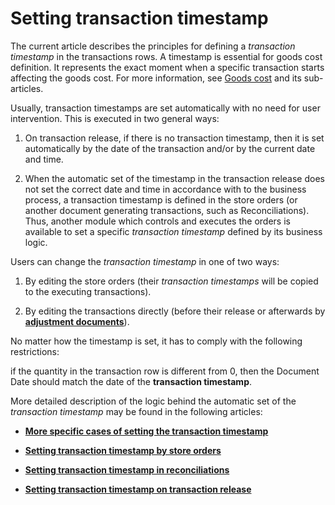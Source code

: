 # Setting transaction timestamp

The current article describes the principles for defining a <i>transaction timestamp</i> in the transactions rows. A timestamp is essential for goods cost definition. It represents the exact moment when a specific transaction starts affecting the goods cost. For more information, see [Goods cost](https://docs.erp.net/tech/modules/logistics/concepts/goods-cost/index.html?q=Goods%20cost) and its sub-articles.

Usually, transaction timestamps are set automatically with no need for user intervention. This is executed in two general ways:

 1. On transaction release, if there is no transaction timestamp, then it is set automatically by the date of the transaction and/or by the current date and time.

 2. When the automatic set of the timestamp in the transaction release does not set the correct date and time in accordance with to the business process, a transaction timestamp is defined in the store orders (or another document generating transactions, such as Reconciliations). Thus, another module which controls and executes the orders is available to set a specific <i>transaction timestamp</i> defined by its business logic.

Users can change the <i>transaction timestamp</i> in one of two ways:

 1. By editing the store orders (their <i>transaction timestamps</i> will be copied to the executing transactions). 
 
 2. By editing the transactions directly (before their release or afterwards by **[adjustment documents](https://docs.erp.net/tech/concepts/documents/adjustments.html?q=adjustment%20documents)**).

No matter how the timestamp is set, it has to comply with the following restrictions: 

if the quantity in the transaction row is different from 0, then the Document Date should match the date of the <b>transaction timestamp</b>.

More detailed description of the logic behind the automatic set of the <i>transaction timestamp</i> may be found in the following articles:

- **[More specific cases of setting the transaction timestamp](https://docs.erp.net/tech/modules/logistics/concepts/setting-transaction-timestamp/more-specific-cases-of-setting-the-transaction-timestamp.html?q=More%20Specific%20Cases%20Of%20Setting%20The%20Transaction%20Timestamp)**

- **[Setting transaction timestamp by store orders](https://docs.erp.net/tech/modules/logistics/concepts/setting-transaction-timestamp/setting-transaction-timestamp-by-store-orders.html?q=Setting%20Transaction%20Timestamp%20by%20Store%20Orders)**

- **[Setting transaction timestamp in reconciliations](https://docs.erp.net/tech/modules/logistics/concepts/setting-transaction-timestamp/setting-transaction-timestamp-in-reconciliations.html?q=Setting%20Transaction%20Timestamp%20In%20Reconciliations)**

- **[Setting transaction timestamp on transaction release](https://docs.erp.net/tech/modules/logistics/concepts/setting-transaction-timestamp/setting-transaction-timestamp-on-transaction-release.html?q=Setting%20Transaction%20Timestamp%20On%20Transaction%20Release)**
